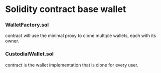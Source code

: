 # Solidity contract base wallet

### WalletFactory.sol 
contract will use the minimal proxy to clone multiple wallets, each with its owner.

### CustodialWallet.sol 
contract is the wallet implementation that is clone for every user.
